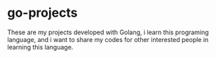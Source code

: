 # go-projects
These are my projects developed with Golang, i learn this programing language, and i want to share my codes for other interested people in learning this language.
